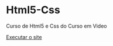 # Html5-Css
 Curso de Html5 e Css do Curso em Video

<a href="https://matheushrn.github.io/Html5-Css/Treinos/Site%20sobre%20genshin/"> Executar o site </a>


